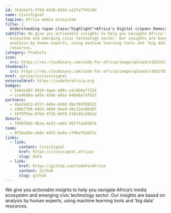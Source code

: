 ```yaml
---
id: 7e3a1ef1-576d-4428-824d-a12fa774519d
name: CivicSignal
tagLine: Africa media ecosystem
title: |
  Understanding <span class="highlight">Africa's Digital </span> Democracies
subtitle: We give you actionable insights to help you navigate Africa’s media
  ecosystem and emerging civic technology sector. Our insights are based on
  analysis by human experts, using machine learning tools and ‘big data’
  resources.
category: Products
icon:
  src: https://res.cloudinary.com/code-for-africa/image/upload/v1652431239/codeforafrica/icons/Type_CivicSignal_ayzj31.svg
thumbnail:
  src: https://res.cloudinary.com/code-for-africa/image/upload/v1652705959/codeforafrica/images/Property_1_PesaCheck_iahlrh.jpg
href: /projects/civicsignal
externalHref: https://codeforafrica.org
badges:
  - 5e6d2d87-6819-4aee-a08c-e2c6b8ef7226
  - cce4b68a-ad5e-428e-a9aa-849a8a7afb27
partners:
  - daa2a622-0277-44be-b302-dbc703f89522
  - e90b7786-69b3-4694-9ee9-d9c21dc80287
  - 1079f9ae-0fbd-472b-bbfb-518145c28b1d
donors:
  - f690fb82-9baa-4e31-a4b2-d57ffad43874
team:
  - 8f56e20e-eb6c-44f2-be0a-cf96e75a91fa
links:
  - link:
      content: CivicSignal
      href: https://civicsignal.africa/
      slug: data
  - link:
      href: https://github.com/CodeForAfrica
      content: Github
      slug: github
---
```


We give you actionable insights to help you navigate Africa’s media ecosystem and emerging civic technology sector. Our insights are based on analysis by human experts, using machine learning tools and ‘big data’ resources.

